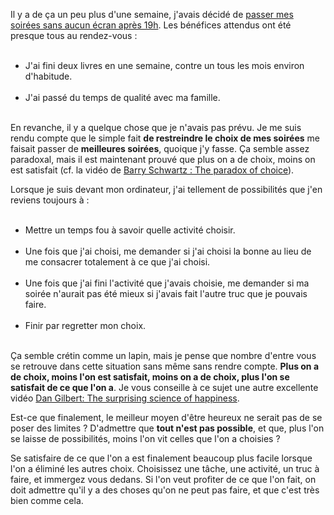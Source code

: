 <!-- 
.. title: Moins on a de choix, plus on est heureux
.. slug: moins-on-a-de-choix-plus-on-est-heureux
.. date: 2013-04-13 14:56:46+02:00
.. tags: Développement personnel, Réflexion
.. category: 
.. link: 
.. description: 
.. type: text
-->

<p><p>Il y a de ça un peu plus d'une semaine, j'avais décidé de <a href="/soirees-sans-ecrans-ca-commence-aujourdhui/">passer mes soirées sans aucun écran après 19h</a>. Les bénéfices attendus ont été presque tous au rendez-vous :</p></p>

<p><ul><br /><li>J'ai fini deux livres en une semaine, contre un tous les mois environ d'habitude.</li><br /><li>J'ai passé du temps de qualité avec ma famille.</li><br /></ul></p>

<p><p>En revanche, il y a quelque chose que je n'avais pas prévu. Je me suis rendu compte que le simple fait <strong>de restreindre le choix de mes soirées</strong> me faisait passer de <strong>meilleures soirées</strong>, quoique j'y fasse. Ça semble assez paradoxal, mais il est maintenant prouvé que plus on a de choix, moins on est satisfait (cf. la vidéo de <a href="http://www.ted.com/talks/barry_schwartz_on_the_paradox_of_choice.html">Barry Schwartz : The paradox of choice</a>).</p></p>

<p><p>Lorsque je suis devant mon ordinateur, j'ai tellement de possibilités que j'en reviens toujours à :</p></p>

<p><ul><br /><li>Mettre un temps fou à savoir quelle activité choisir.</li><br /><li>Une fois que j'ai choisi, me demander si j'ai choisi la bonne au lieu de me consacrer totalement à ce que j'ai choisi.</li><br /><li>Une fois que j'ai fini l'activité que j'avais choisie, me demander si ma soirée n'aurait pas été mieux si j'avais fait l'autre truc que je pouvais faire.</li><br /><li>Finir par regretter mon choix.</li><br /></ul></p>

<p><p>Ça semble crétin comme un lapin, mais je pense que nombre d'entre vous se retrouve dans cette situation sans même sans rendre compte. <strong>Plus on a de choix, moins l'on est satisfait, moins on a de choix, plus l'on se satisfait de ce que l'on a</strong>. Je vous conseille à ce sujet une autre excellente vidéo <a href="http://www.ted.com/talks/dan_gilbert_asks_why_are_we_happy.html">Dan Gilbert: The surprising science of happiness</a>.</p></p>

<p><p>Est-ce que finalement, le meilleur moyen d'être heureux ne serait pas de se poser des limites ? D'admettre que <strong>tout n'est pas possible</strong>, et que, plus l'on se laisse de possibilités, moins l'on vit celles que l'on a choisies ?</p></p>

<p><p>Se satisfaire de ce que l'on a est finalement beaucoup plus facile lorsque l'on a éliminé les autres choix. Choisissez une tâche, une activité, un truc à faire, et immergez vous dedans. Si l'on veut profiter de ce que l'on fait, on doit admettre qu'il y a des choses qu'on ne peut pas faire, et que c'est très bien comme cela.</p></p>
